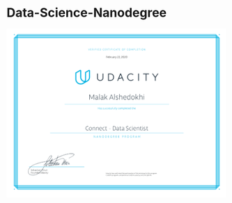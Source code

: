 # Data-Science-Nanodegree
![Image description](https://github.com/malak-alshedokhi/Data-Science-Nanodegree/blob/master/images/DS%20Certificate%20copy.png)

